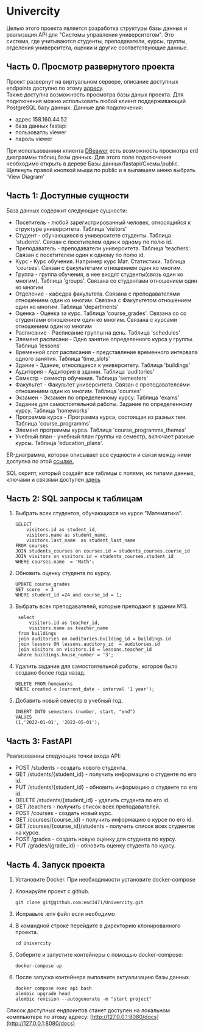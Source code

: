 # Univercity

Целью этого  проекта является разработка структуры базы данных и реализация API для "Системы управления университетом". Это система, где учитываются студенты, преподаватели, курсы, группы, отделения университета, оценки и другие соответствующие данные.

## Часть 0. Просмотр развернутого проекта
Проект развернут на виртуальном сервере, описание доступных endpoints доступно по этому [адресу](158.160.44.52:8080/docs/).\
Также доступна возможность просмотра базы даных проекта. Для подключения можно использовать любой клиент поддерживающий PostgreSQL базу данных. 
Данные для подключения:
 - адрес 158.160.44.52
 - база данных fastapi
 - пользоватль viewer
 - пароль viewer

 При использованиии клиента [DBeawer](https://dbeaver.io/download/) есть возможность просмотра erd диаграммы таблиц базы двнных. Для этого поле подключения необходимо открыть в дереве Базы данных/fastapi/Схемы/public. Щелкнуть правой кнопкой мыши по public и в выпавшем меню выбрать 'View Diagram'

## Часть 1: Доступные сущности

База данных содержит следующие сущности:
 - Посетитель - любой зарегистрированный человек, относящийся к структуре университета. Таблица 'visitors'
 - Студент - обучающиеся в университете студенты. Таблица 'students'. Связан с посетителем один к одному по полю id.
 - Преподаватель - преподаватели университета. Таблица 'teachers'. Связан с посетителем один к одному по полю id.
 - Курс - Курс обучения. Например курс Мат. Статистики. Таблица 'courses'. Связан с факультетами отношением один ко многим.
 - Группа - группа обучения, в нее входят студенты(связь один ко многим). Таблица  'groups'. Связана со студентами отношением один ко многим
 - Отделение -  кафедра факультета. Связана с преподавателями отношением один ко многим. Связана с Факультетом отношением один ко многим. Таблица 'departments'
 - Оценка - Оценка за курс. Таблица 'course_grades'. Связана со со студентами отношением один ко многим. Связана с курсами отношением один ко многим 
 - Расписание - Расписание группы на день. Таблица 'schedules'
 - Элемент расписани - Одно занятие определенного курса у группы. Таблица 'lessons'
 - Временной слот раcписания - представление временного интервала одного занятия. Таблица 'time_slots'
 - Здание - Здание, относящееся к университету. Таблица 'buildings'
 - Аудитория - Аудитория в здании. Таблица 'auditories'
 - Семестр - семестр обучения. Таблица 'semesters'
 - Факультет - Факультет университета. Связан с преподавателсями отношением один ко многим. Таблица 'courses'
 - Экзамен - Экзамен по определенному курсу. Таблица 'exams'
 - Задание для самостоятельной работы. Задание по определенному курсу. Таблица 'homeworks'
 - Программа курса - Программа курса, состоящая из разных тем. Таблица 'course_programms'
 - Элемент программы курса. Таблица 'course_programms_themes'
 - Учебный план - учебный план группы на семестр, включает разные курсы. Таблица 'education_plans'.
 

ER-диаграмма, которая описывает все сущности и связи между ними доступна по этой [ссылке.](https://www.yworks.com/yed-live/?file=https://gist.githubusercontent.com/ead3471/27bc4d7c0fcf181c6bbd10445fe19718/raw/af8c85120656bee42192219966503dfc34a11abc/fastapi%20-%20public)
 
SQL скрипт, который создаёт все таблицы с полями, их типами данных, ключами и связями доступен [здесь](https://github.com/ead3471/Univercity/blob/master/sql_tables_code_create.sql)


## Часть 2: SQL запросы к таблицам
1. Выбрать всех студентов, обучающихся на курсе "Математика".
    ```
    SELECT 
        visitors.id as student_id, 
        visitors.name as student_name, 
        visitors.last_name  as student_last_name
    FROM courses  
    JOIN students_courses on courses.id = students_courses.course_id 
    JOIN visitors on visitors.id = students_courses.student_id 
    WHERE courses.name  = 'Math';
    ```

2. Обновить оценку студента по курсу.
    ```
    UPDATE course_grades 
    SET score  = 3
    WHERE student_id =24 and course_id = 1;
    ```
3. Выбрать всех преподавателей, которые преподают в здании №3.
   ```
    select 
        visitors.id as teacher_id,
        visitors.name as teacher_name
    from buildings 
    join auditories on auditories.building_id = buildings.id 
    join lessons ON lessons.auditory_id  = auditories.id 
    join visitors on visitors.id = lessons.teacher_id 
    where buildings.house_number = '3';
    ```

4. Удалить задание для самостоятельной работы, которое было создано более года назад.
    ```
    DELETE FROM homeworks
    WHERE created < (current_date - interval '1 year');
    ```
5. Добавить новый семестр в учебный год.
    ```
    INSERT INTO semesters (number, start, "end") 
    VALUES
    (1,'2022-01-01', '2022-05-01');
    ```

## Часть 3: FastAPI
Реализованны следующие точки входа API:
 - POST /students - создать нового студента. 
 - GET /students/{student_id} - получить информацию о студенте по его id. 
 - PUT /students/{student_id} - обновить информацию о студенте по его id. 
 - DELETE /students/{student_id} - удалить студента по его id. 
 - GET /teachers - получить список всех преподавателей.
 - POST /courses - создать новый курс.
 - GET /courses/{course_id} - получить информацию о курсе по его id.
 - GET /courses/{course_id}/students - получить список всех студентов на курсе.
 - POST /grades - создать новую оценку для студента по курсу.
 - PUT /grades/{grade_id} - обновить оценку студента по курсу.


## Часть 4. Запуск проекта
1. Установите Docker. При необходимости установите docker-compose

2. Клонируйте проект с github.
    ```
    git clone git@github.com:ead3471/Univercity.git
    ```
3. Исправьте .env файл если неободимо

4. В командной строке перейдите в директорию клонированного проекта. 
    ```
    cd Univercity
    ```

5. Соберите и запустите контейнеры с помощью docker-compose:
    ```
    docker-compose up
    ```

6. После запуска контейнера выполните актуализацию базы данных.
    ```
    docker compose exec api bash 
    alembic upgrade head
    alembic revision --autogenerate -m "start project"
    ```


Список доступных ендпоинтов станет доступен на локальном комппьютере по этому адресу:
[http://127.0.0.1:8080/docs](http://127.0.0.1:8080/docs)

